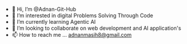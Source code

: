 - 👋 Hi, I’m @Adnan-Git-Hub
- 👀 I’m interested in digital Problems Solving Through Code 
- 🌱 I’m currently learning Agentic AI
- 💞️ I’m looking to collaborate on web development and AI application's 
- 📫 How to reach me ... adnanmasih8@gmail.com

<!---
Adnan-Git-Hub/Adnan-Git-Hub is a ✨ special ✨ repository because its `README.md` (this file) appears on your GitHub profile.
You can click the Preview link to take a look at your changes.
--->
